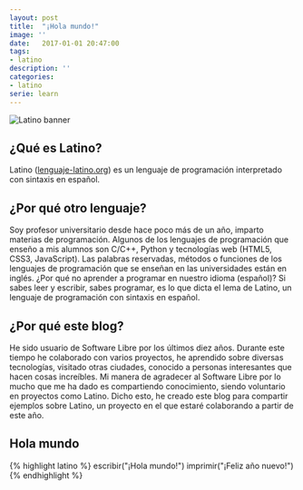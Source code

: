 ```yaml
---
layout: post
title:  "¡Hola mundo!"
image: ''
date:   2017-01-01 20:47:00
tags:
- latino
description: ''
categories:
- latino
serie: learn
---
```


<img src="/latino-tutorial/assets/img/latino-banner.png" alt="Latino banner">

## ¿Qué es Latino?

Latino ([lenguaje-latino.org](http://lenguaje-latino.org)) es un lenguaje de programación interpretado con sintaxis en español.

## ¿Por qué otro lenguaje?

Soy profesor universitario desde hace poco más de un año, imparto materias de programación. Algunos de los lenguajes de programación que enseño a mis alumnos son C/C++, Python y tecnologías web (HTML5, CSS3, JavaScript). Las palabras reservadas, métodos o funciones de los lenguajes de programación que se enseñan en las universidades están en inglés. ¿Por qué no aprender a programar en nuestro idioma (español)? Si sabes leer y escribir, sabes programar, es lo que dicta el lema de Latino, un lenguaje de programación con sintaxis en español.

## ¿Por qué este blog?

He sido usuario de Software Libre por los últimos diez años. Durante este tiempo he colaborado con varios proyectos, he aprendido sobre diversas tecnologías, visitado otras ciudades, conocido a personas interesantes que hacen cosas increíbles. Mi manera de agradecer al Software Libre por lo mucho que me ha dado es compartiendo conocimiento, siendo voluntario en proyectos como Latino. Dicho esto, he creado este blog para compartir ejemplos sobre Latino, un proyecto en el que estaré colaborando a partir de este año.

## Hola mundo

{% highlight latino %}
escribir("¡Hola mundo!")
imprimir("¡Feliz año nuevo!")
{% endhighlight %}
